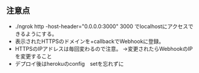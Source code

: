## 注意点

- ./ngrok http -host-header="0.0.0.0:3000" 3000
でlocalhostにアクセスできるようにする。
- 表示されたHTTPSのドメインを+callbackでWebhookに登録。
- HTTPSのIPアドレスは毎回変わるので注意。
→変更されたらWebhookのIPを変更すること
- デプロイ後はherokuのconfig　setを忘れずに



